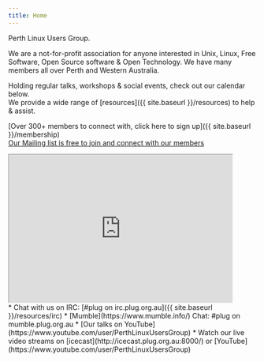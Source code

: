 ```yaml
---
title: Home
---
```

Perth Linux Users Group.

We are a not-for-profit association for anyone interested in Unix, Linux, Free Software, Open Source software & Open Technology. We have many members all over Perth and Western Australia.

Holding regular talks, workshops & social events, check out our calendar below.<br />
We provide a wide range of [resources]({{ site.baseurl }}/resources) to help & assist.

[Over 300+ members to connect with, click here to sign up]({{ site.baseurl }}/membership)<br />
[Our Mailing list is free to join and connect with our members](http://lists.plug.org.au/mailman/listinfo/plug)

<iframe src="https://www.google.com/calendar/embed?showTitle=0&amp;showNav=0&amp;showDate=0&amp;showPrint=0&amp;showTabs=0&amp;showCalendars=0&amp;mode=AGENDA&amp;height=200&amp;wkst=1&amp;bgcolor=%23FFFFFF&amp;src=president%40plug.org.au&amp;color=%23182C57&amp;ctz=Australia%2FPerth" style=" border-width:1 " width="90%" height="300" frameborder="0" scrolling="no"></iframe>

<br />
*   Chat with us on IRC: [#plug on irc.plug.org.au]({{ site.baseurl }}/resources/irc)
*   [Mumble](https://www.mumble.info/) Chat: #plug on mumble.plug.org.au
*   [Our talks on YouTube](https://www.youtube.com/user/PerthLinuxUsersGroup)
*   Watch our live video streams on [icecast](http://icecast.plug.org.au:8000/) or [YouTube](https://www.youtube.com/user/PerthLinuxUsersGroup)
